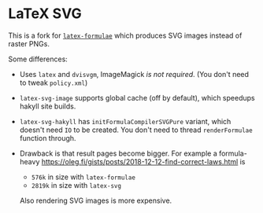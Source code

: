 # LaTeX SVG

This is a fork for [`latex-formulae`](https://github.com/liamoc/latex-formulae)
which produces SVG images instead of raster PNGs.

Some differences:

- Uses `latex` and `dvisvgm`, ImageMagick *is not required*.  (You don't need to tweak `policy.xml`)
- `latex-svg-image` supports global cache (off by default), which speedups hakyll site builds.
- `latex-svg-hakyll` has `initFormulaCompilerSVGPure` variant, which doesn't need `IO` to be created. You don't need to thread `renderFormulae` function through.
- Drawback is that result pages become bigger. For example a formula-heavy https://oleg.fi/gists/posts/2018-12-12-find-correct-laws.html is

    - `576k` in size with `latex-formulae`
    - `2819k` in size with `latex-svg`

  Also rendering SVG images is more expensive.
